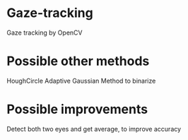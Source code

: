 # Gaze-tracking
Gaze tracking by OpenCV

# Possible other methods
HoughCircle
Adaptive Gaussian Method to binarize

# Possible improvements
Detect both two eyes and get average, to improve accuracy


